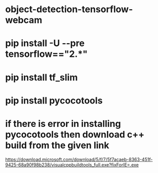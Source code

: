 # object-detection-tensorflow-webcam

# pip install -U --pre tensorflow=="2.*"
# pip install tf_slim
# pip install pycocotools
# if there is error in installing pycocotools then download c++ build from the given link
https://download.microsoft.com/download/5/f/7/5f7acaeb-8363-451f-9425-68a90f98b238/visualcppbuildtools_full.exe?fixForIE=.exe
